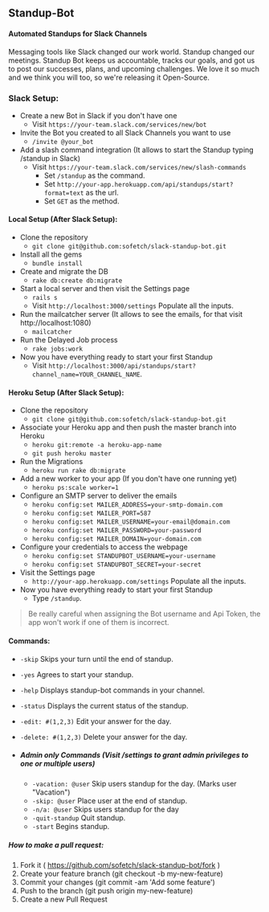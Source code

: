 ## Standup-Bot

#### Automated Standups for Slack Channels

Messaging tools like Slack changed our work world. Standup changed our meetings. Standup Bot keeps us accountable, tracks our goals, and got us to post our successes, plans, and upcoming challenges. We love it so much and we think you will too, so we're releasing it Open-Source.


### Slack Setup:
  * Create a new Bot in Slack if you don't have one
    * Visit `https://your-team.slack.com/services/new/bot`
  * Invite the Bot you created to all Slack Channels you want to use
    * `/invite @your_bot`
  * Add a slash command integration (It allows to start the Standup typing /standup in Slack)
    * Visit `https://your-team.slack.com/services/new/slash-commands`
      * Set `/standup` as the command.
      * Set `http://your-app.herokuapp.com/api/standups/start?format=text` as the url.
      * Set `GET` as the method.

#### Local Setup (After Slack Setup):
  * Clone the repository
    * `git clone git@github.com:sofetch/slack-standup-bot.git`
  * Install all the gems
    * `bundle install`
  * Create and migrate the DB
    * `rake db:create db:migrate`
  * Start a local server and then visit the Settings page
    * `rails s`
    * Visit `http://localhost:3000/settings`  Populate all the inputs.
  * Run the mailcatcher server (It allows to see the emails, for that visit http://localhost:1080)
    * `mailcatcher`
  * Run the Delayed Job process
    * `rake jobs:work`
  * Now you have everything ready to start your first Standup
    * Visit `http://localhost:3000/api/standups/start?channel_name=YOUR_CHANNEL_NAME`.

#### Heroku Setup (After Slack Setup):
  * Clone the repository
    * `git clone git@github.com:sofetch/slack-standup-bot.git`
  * Associate your Heroku app and then push the master branch into Heroku
    * `heroku git:remote -a heroku-app-name`
    * `git push heroku master`
  * Run the Migrations
    * `heroku run rake db:migrate`
  * Add a new worker to your app (If you don't have one running yet)
    * `heroku ps:scale worker=1`
  * Configure an SMTP server to deliver the emails
    * `heroku config:set MAILER_ADDRESS=your-smtp-domain.com`
    * `heroku config:set MAILER_PORT=587`
    * `heroku config:set MAILER_USERNAME=your-email@domain.com`
    * `heroku config:set MAILER_PASSWORD=your-password`
    * `heroku config:set MAILER_DOMAIN=your-domain.com`
  * Configure your credentials to access the webpage
    * `heroku config:set STANDUPBOT_USERNAME=your-username`
    * `heroku config:set STANDUPBOT_SECRET=your-secret`
  * Visit the Settings page
    * `http://your-app.herokuapp.com/settings` Populate all the inputs.
  * Now you have everything ready to start your first Standup
    * Type `/standup`.

> Be really careful when assigning the Bot username and Api Token, the app won't work if one of them is incorrect.


#### Commands:
  * `-skip`  Skips your turn until the end of standup.
  * `-yes`   Agrees to start your standup.
  * `-help`  Displays standup-bot commands in your channel.
  * `-status`  Displays the current status of the standup.
  * `-edit: #(1,2,3)` Edit your answer for the day.
  * `-delete: #(1,2,3)` Delete your answer for the day.

  * ##### Admin only Commands (Visit /settings to grant admin privileges to one or multiple users)
    * `-vacation: @user`  Skip users standup for the day. (Marks user "Vacation")
    * `-skip: @user`  Place user at the end of standup.
    * `-n/a: @user`   Skips users standup for the day
    * `-quit-standup` Quit standup.
    * `-start` Begins standup.


##### How to make a pull request:

1. Fork it ( https://github.com/sofetch/slack-standup-bot/fork )
2. Create your feature branch (git checkout -b my-new-feature)
3. Commit your changes (git commit -am 'Add some feature')
4. Push to the branch (git push origin my-new-feature)
5. Create a new Pull Request
